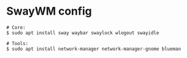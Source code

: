 # SwayWM config

```shell
# Core:
$ sudo apt install sway waybar swaylock wlogout swayidle

# Tools:
$ sudo apt install network-manager network-manager-gnome blueman
```
